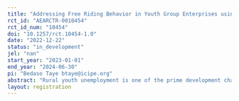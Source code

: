 ```yaml
---
title: "Addressing Free Riding Behavior in Youth Group Enterprises using tournament incentives: A group-based-experimental evidence in Ethiopia"
rct_id: "AEARCTR-0010454"
rct_id_num: "10454"
doi: "10.1257/rct.10454-1.0"
date: "2022-12-22"
status: "in_development"
jel: "nan"
start_year: "2023-01-01"
end_year: "2024-06-30"
pi: "Bedaso Taye btaye@icipe.org"
abstract: "Rural youth unemployment is one of the prime development challenges in Ethiopia. Increased participation of youth in agribusiness such as beekeeping could be the key to creating employment for the youth, alleviating poverty, and sustaining socio-political stability. It is common for government and development partners to organize youth in groups, provide common working areas and technical support and follow up so that they start viable income-generating enterprises. However, despite the efforts, the success and sustainability of group enterprises are low due to conflicts that emanate mainly from unequal effort contribution by the group members. Some group members do not contribute equal efforts to the group work because they share the product and income equally. To support successful group enterprise development, a search for cost-effective incentive mechanisms to encourage youth to contribute optimal effort in group enterprises is needed. In this experiment, we will evaluate alternative interventions that could address the free-riding problem the youth groups face. The interventions are organizing tournaments and nudging with letters. We will evaluate the effectiveness of these interventions using a cluster randomized controlled trials (RCT) design. The cluster RCT design will help us compare alternative cost-effective mechanisms for improving youth group effort and enterprise-level outcomes such as income and productivity. To run the RCT, we will leverage an existing program called More Young Entrepreneurs in Silk and Honey in Ethiopia. We will collect baseline, follow up and final data from 4 treatment arms: control, individual enterprise, tournament incentive, and nudging with text messages and letters. From each arm, an equal sample size of 475 enterprises will be selected randomly and interviewed on enterprise performance indicators such as production, productivity, apiary site management, time spent on the apiary site, bee colony size, and other covariates that include enterprise-level and member characteristics. The primary outcome variable is honey yield (kg/hive) and total income from honey production and related businesses and the secondary outcome variables are number of frame beehives with bee colonies, absconding rate, hours worked on the apiary sites, and youth dropout rate. The data will be analyzed using multiple linear regression for evaluating the impact of the treatments and other covariates on the primary and secondary outcome variables. "
layout: registration
---
```


